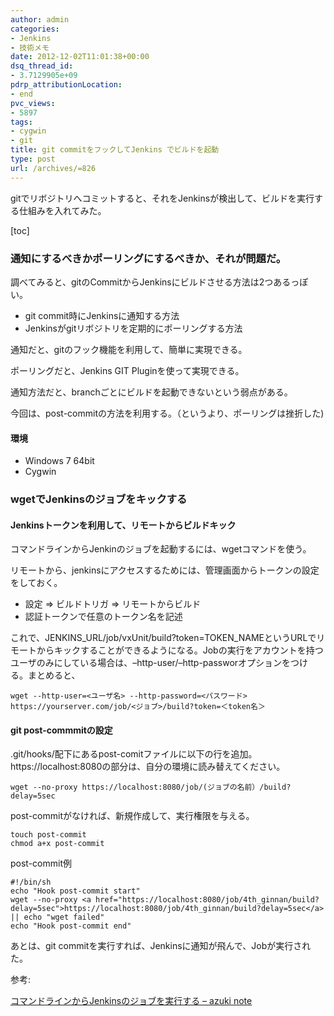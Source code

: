 ```yaml
---
author: admin
categories:
- Jenkins
- 技術メモ
date: 2012-12-02T11:01:38+00:00
dsq_thread_id:
- 3.7129905e+09
pdrp_attributionLocation:
- end
pvc_views:
- 5897
tags:
- cygwin
- git
title: git commitをフックしてJenkins でビルドを起動
type: post
url: /archives/=826
---
```


gitでリボジトリへコミットすると、それをJenkinsが検出して、ビルドを実行する仕組みを入れてみた。

[toc]

### 通知にするべきかポーリングにするべきか、それが問題だ。

調べてみると、gitのCommitからJenkinsにビルドさせる方法は2つあるっぽい。

  * git commit時にJenkinsに通知する方法
  * Jenkinsがgitリボジトリを定期的にポーリングする方法

通知だと、gitのフック機能を利用して、簡単に実現できる。
  
ポーリングだと、Jenkins GIT Pluginを使って実現できる。

通知方法だと、branchごとにビルドを起動できないという弱点がある。
  
今回は、post-commitの方法を利用する。（というより、ポーリングは挫折した)

#### 環境

  * Windows 7 64bit
  * Cygwin

### wgetでJenkinsのジョブをキックする

#### Jenkinsトークンを利用して、リモートからビルドキック

コマンドラインからJenkinのジョブを起動するには、wgetコマンドを使う。

リモートから、jenkinsにアクセスするためには、管理画面からトークンの設定をしておく。

  * 設定 => ビルドトリガ => リモートからビルド
  * 認証トークンで任意のトークン名を記述

これで、JENKINS\_URL/job/vxUnit/build?token=TOKEN\_NAMEというURLでリモートからキックすることができるようになる。Jobの実行をアカウントを持つユーザのみにしている場合は、&#8211;http-user/&#8211;http-passworオプションをつける。まとめると、

    wget --http-user=<ユーザ名> --http-password=<パスワード> https://yourserver.com/job/<ジョブ>/build?token=＜token名＞ 
    

#### git post-commmitの設定

.git/hooks/配下にあるpost-comitファイルに以下の行を追加。 https://localhost:8080の部分は、自分の環境に読み替えてください。

    wget --no-proxy https://localhost:8080/job/(ジョブの名前）/build?delay=5sec
    

post-commitがなければ、新規作成して、実行権限を与える。

    touch post-commit
    chmod a+x post-commit
    

post-commit例

    #!/bin/sh    
    echo "Hook post-commit start"
    wget --no-proxy <a href="https://localhost:8080/job/4th_ginnan/build?delay=5sec">https://localhost:8080/job/4th_ginnan/build?delay=5sec</a> || echo "wget failed"
    echo "Hook post-commit end"
    

あとは、git commitを実行すれば、Jenkinsに通知が飛んで、Jobが実行された。

参考:
  
[コマンドラインからJenkinsのジョブを実行する &#8211; azuki note][1]

 [1]: https://d.hatena.ne.jp/w650/20110419/1303183753